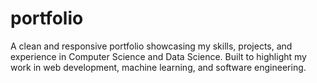 # portfolio
A clean and responsive portfolio showcasing my skills, projects, and experience in Computer Science and Data Science. Built to highlight my work in web development, machine learning, and software engineering.
